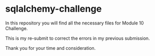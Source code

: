# sqlalchemy-challenge

In this repository you will find all the necessary files for Module 10 Challenge.

This is my re-submit to correct the errors in my previous submission.

Thank you for your time and consideration. 
